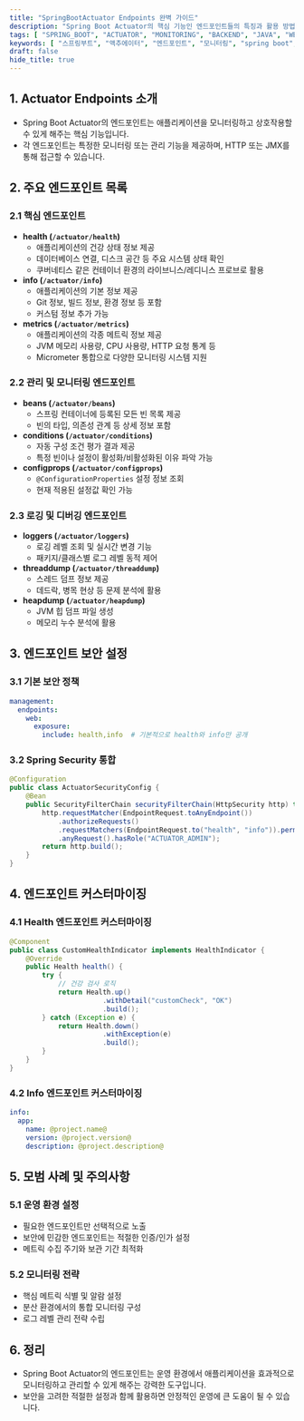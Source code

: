 ```yaml
---
title: "SpringBootActuator Endpoints 완벽 가이드"
description: "Spring Boot Actuator의 핵심 기능인 엔드포인트들의 특징과 활용 방법을 알아봅니다. 운영 환경에서 애플리케이션 모니터링과 관리에 필수적인 엔드포인트들을 자세히 설명합니다."
tags: [ "SPRING_BOOT", "ACTUATOR", "MONITORING", "BACKEND", "JAVA", "WEB" ]
keywords: [ "스프링부트", "액추에이터", "엔드포인트", "모니터링", "spring boot", "actuator", "endpoints", "monitoring", "운영", "관리", "매트릭스", "로깅" ]
draft: false
hide_title: true
---
```


## 1. Actuator Endpoints 소개

- Spring Boot Actuator의 엔드포인트는 애플리케이션을 모니터링하고 상호작용할 수 있게 해주는 핵심 기능입니다. 
- 각 엔드포인트는 특정한 모니터링 또는 관리 기능을 제공하며, HTTP 또는 JMX를 통해 접근할 수 있습니다.

## 2. 주요 엔드포인트 목록

### 2.1 핵심 엔드포인트

- **health (`/actuator/health`)**
	- 애플리케이션의 건강 상태 정보 제공
	- 데이터베이스 연결, 디스크 공간 등 주요 시스템 상태 확인
	- 쿠버네티스 같은 컨테이너 환경의 라이브니스/레디니스 프로브로 활용
- **info (`/actuator/info`)**
	- 애플리케이션의 기본 정보 제공
	- Git 정보, 빌드 정보, 환경 정보 등 포함
	- 커스텀 정보 추가 가능
- **metrics (`/actuator/metrics`)**
	- 애플리케이션의 각종 메트릭 정보 제공
	- JVM 메모리 사용량, CPU 사용량, HTTP 요청 통계 등
	- Micrometer 통합으로 다양한 모니터링 시스템 지원

### 2.2 관리 및 모니터링 엔드포인트

- **beans (`/actuator/beans`)**
	- 스프링 컨테이너에 등록된 모든 빈 목록 제공
	- 빈의 타입, 의존성 관계 등 상세 정보 포함
- **conditions (`/actuator/conditions`)**
	- 자동 구성 조건 평가 결과 제공
	- 특정 빈이나 설정이 활성화/비활성화된 이유 파악 가능
- **configprops (`/actuator/configprops`)**
	- `@ConfigurationProperties` 설정 정보 조회
	- 현재 적용된 설정값 확인 가능

### 2.3 로깅 및 디버깅 엔드포인트

- **loggers (`/actuator/loggers`)**
	- 로깅 레벨 조회 및 실시간 변경 기능
	- 패키지/클래스별 로그 레벨 동적 제어
- **threaddump (`/actuator/threaddump`)**
	- 스레드 덤프 정보 제공
	- 데드락, 병목 현상 등 문제 분석에 활용
- **heapdump (`/actuator/heapdump`)**
	- JVM 힙 덤프 파일 생성
	- 메모리 누수 분석에 활용

## 3. 엔드포인트 보안 설정

### 3.1 기본 보안 정책

```yaml
management:
  endpoints:
    web:
      exposure:
        include: health,info  # 기본적으로 health와 info만 공개
```

### 3.2 Spring Security 통합

```java
@Configuration
public class ActuatorSecurityConfig {
    @Bean
    public SecurityFilterChain securityFilterChain(HttpSecurity http) throws Exception {
        http.requestMatcher(EndpointRequest.toAnyEndpoint())
            .authorizeRequests()
            .requestMatchers(EndpointRequest.to("health", "info")).permitAll()
            .anyRequest().hasRole("ACTUATOR_ADMIN");
        return http.build();
    }
}
```

## 4. 엔드포인트 커스터마이징

### 4.1 Health 엔드포인트 커스터마이징

```java
@Component
public class CustomHealthIndicator implements HealthIndicator {
    @Override
    public Health health() {
        try {
            // 건강 검사 로직
            return Health.up()
                       .withDetail("customCheck", "OK")
                       .build();
        } catch (Exception e) {
            return Health.down()
                       .withException(e)
                       .build();
        }
    }
}
```

### 4.2 Info 엔드포인트 커스터마이징

```yaml
info:
  app:
    name: @project.name@
    version: @project.version@
    description: @project.description@
```

## 5. 모범 사례 및 주의사항

### 5.1 운영 환경 설정

- 필요한 엔드포인트만 선택적으로 노출
- 보안에 민감한 엔드포인트는 적절한 인증/인가 설정
- 메트릭 수집 주기와 보관 기간 최적화

### 5.2 모니터링 전략

- 핵심 메트릭 식별 및 알람 설정
- 분산 환경에서의 통합 모니터링 구성
- 로그 레벨 관리 전략 수립

## 6. 정리

- Spring Boot Actuator의 엔드포인트는 운영 환경에서 애플리케이션을 효과적으로 모니터링하고 관리할 수 있게 해주는 강력한 도구입니다. 
- 보안을 고려한 적절한 설정과 함께 활용하면 안정적인 운영에 큰 도움이 될 수 있습니다.